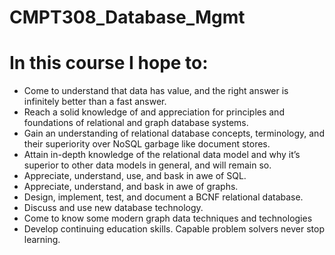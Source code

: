 # CMPT308_Database_Mgmt

# In this course I hope to:

* Come to understand that data has value, and the right answer is
infinitely better than a fast answer.
* Reach a solid knowledge of and appreciation for principles and
foundations of relational and graph database systems.
* Gain an understanding of relational database concepts, terminology,
and their superiority over NoSQL garbage like document stores.
* Attain in-depth knowledge of the relational data model and why it’s
superior to other data models in general, and will remain so.
* Appreciate, understand, use, and bask in awe of SQL.
* Appreciate, understand, and bask in awe of graphs.
* Design, implement, test, and document a BCNF relational database.
* Discuss and use new database technology.
* Come to know some modern graph data techniques and technologies
* Develop continuing education skills. Capable problem solvers never
stop learning. 
